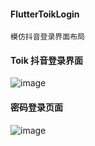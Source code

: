 #### FlutterToikLogin
```
模仿抖音登录界面布局
```
#### Toik 抖音登录界面
![image](https://github.com/shumintao/FlutterToikLogin/blob/master/flutterlogin/WechatIMG1.jpeg)
#### 密码登录页面
![image](https://github.com/shumintao/FlutterToikLogin/blob/master/flutterlogin/WechatIMG2.jpeg)
